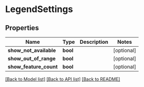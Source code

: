 # LegendSettings

## Properties
Name | Type | Description | Notes
------------ | ------------- | ------------- | -------------
**show_not_available** | **bool** |  | [optional] 
**show_out_of_range** | **bool** |  | [optional] 
**show_feature_count** | **bool** |  | [optional] 

[[Back to Model list]](../README.md#documentation-for-models) [[Back to API list]](../README.md#documentation-for-api-endpoints) [[Back to README]](../README.md)

